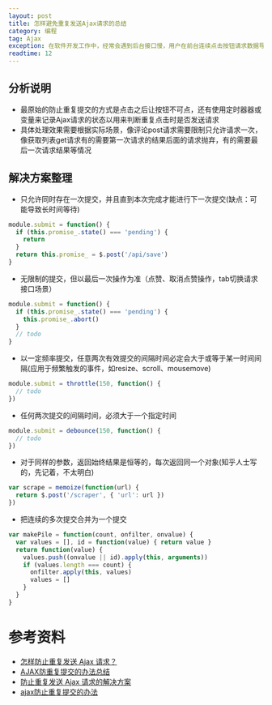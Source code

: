 ```yaml
---
layout: post
title: 怎样避免重复发送Ajax请求的总结
category: 编程
tag: Ajax
exception: 在软件开发工作中，经常会遇到后台接口慢，用户在前台连续点击按钮请求数据导致系统问题的情况，今天一起总结整理一下如何处理重复发送Ajax请求的问题
readtime: 12
---
```


## 分析说明
* 最原始的防止重复提交的方式是点击之后让按钮不可点，还有使用定时器器或变量来记录Ajax请求的状态以用来判断重复点击时是否发送请求
* 具体处理效果需要根据实际场景，像评论post请求需要限制只允许请求一次，像获取列表get请求有的需要第一次请求的结果后面的请求抛弃，有的需要最后一次请求结果等情况

## 解决方案整理
* 只允许同时存在一次提交，并且直到本次完成才能进行下一次提交(缺点：可能导致长时间等待)
```javascript
module.submit = function() {
  if (this.promise_.state() === 'pending') {
    return
  }
  return this.promise_ = $.post('/api/save')
}
```
* 无限制的提交，但以最后一次操作为准（点赞、取消点赞操作，tab切换请求接口场景）
```javascript
module.submit = function() {
  if (this.promise_.state() === 'pending') {
    this.promise_.abort()
  }
  // todo
}
```
* 以一定频率提交，任意两次有效提交的间隔时间必定会大于或等于某一时间间隔(应用于频繁触发的事件，如resize、scroll、mousemove)
```javascript
module.submit = throttle(150, function() {
  // todo
})
```
* 任何两次提交的间隔时间，必须大于一个指定时间
```javascript
module.submit = debounce(150, function() {
  // todo
})
```
* 对于同样的参数，返回始终结果是恒等的，每次返回同一个对象(知乎人士写的，先记着，不太明白)
```javascript
var scrape = memoize(function(url) {
  return $.post('/scraper', { 'url': url })
})
```

* 把连续的多次提交合并为一个提交
```javascript
var makePile = function(count, onfilter, onvalue) {
  var values = [], id = function(value) { return value }
  return function(value) {
    values.push((onvalue || id).apply(this, arguments))
    if (values.length === count) {
      onfilter.apply(this, values)
      values = []
    }
  }
}
```

# 参考资料
* [怎样防止重复发送 Ajax 请求？](https://www.zhihu.com/question/19805411)
* [AJAX防重复提交的办法总结](https://www.cnblogs.com/qinxingnet/p/5748171.html)
* [防止重复发送 Ajax 请求的解决方案](http://www.hollischuang.com/archives/931)
* [ajax防止重复提交的办法](https://my.oschina.net/u/1540325/blog/486308)